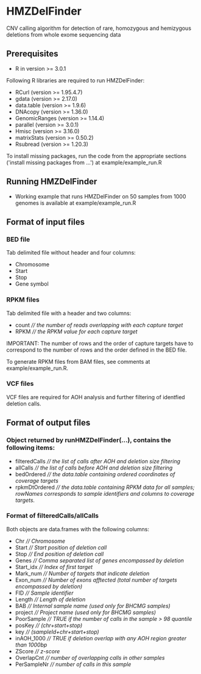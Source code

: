 # HMZDelFinder
CNV calling algorithm for detection of rare, homozygous and hemizygous deletions from whole exome sequencing data



## Prerequisites
* R in version >= 3.0.1 

Following R libraries are required to run HMZDelFinder:
 * RCurl (version >= 1.95.4.7)
 * gdata (version >= 2.17.0)
 * data.table (version >= 1.9.6)
 * DNAcopy (version >= 1.36.0)
 * GenomicRanges (version >= 1.14.4)
 * parallel (version >= 3.0.1)
 * Hmisc (version >= 3.16.0)
 * matrixStats (version >= 0.50.2)
 * Rsubread (version >= 1.20.3)

To install missing packages, run the code from the appropriate sections ('install missing packages from ...') at  example/example_run.R

## Running HMZDelFinder

* Working example that runs HMZDelFinder on 50 samples from 1000 genomes is available at example/example_run.R

## Format of input files

### BED file

Tab delimited file without header and four columns: 
* Chromosome
* Start
* Stop
* Gene symbol

### RPKM files

Tab delimited file with a header and two columns:
* count <i>// the number of reads overlapping with each capture target</i>
* RPKM  <i>// the RPKM value for each capture target</i>

IMPORTANT: The number of rows and the order of capture targets have to correspond to the number of rows and the order defined in the BED file. 

To generate RPKM files from BAM files, see comments at example/example_run.R.


### VCF files

VCF files are required for AOH analysis and further filtering of identfied deletion calls. 




## Format of output files

### Object returned by runHMZDelFinder(...), contains the following items:
* filteredCalls   <i>// the list of calls after AOH and deletion size filtering</i>
* allCalls        <i>// the list of calls before AOH and deletion size filtering </i>
* bedOrdered      <i>// the data.table containing ordered coordinates of coverage targets</i>
* rpkmDtOrdered   <i>// the data.table containing RPKM data for all samples; rowNames corresponds to sample identifiers and columns to coverage targets.</i>


### Format of filteredCalls/allCalls

Both objects are data.frames with the following columns:

* Chr         <i>// Chromosome </i>
* Start       <i>// Start position of deletion call</i>
* Stop        <i>// End position of deletion call</i>
* Genes       <i>// Comma separated list of genes encompassed by deletion</i>
* Start_idx   <i>// Index of first target</i>
* Mark_num    <i>// Number of targets that indicate deletion</i>
* Exon_num    <i>// Number of exons afftected (total number of targets encompassed by deletion)</i>
* FID         <i>// Sample identifier</i>
* Length      <i>// Length of deletion</i>
* BAB         <i>// Internal sample name (used only for BHCMG samples)</i>
* project     <i>// Project name (used only for BHCMG samples)</i>
* PoorSample  <i>// TRUE if the number of calls in the sample > 98 quantile</i>
* posKey      <i>// (chr+start+stop)</i>
* key         <i>// (sampleId+chr+start+stop)</i>
* inAOH_1000  <i>//  TRUE if deletion overlap with any AOH region greater than 1000bp</i>
* ZScore      <i>// z-score</i>
* OverlapCnt  <i>// number of overlapping calls in other samples</i>
* PerSampleNr <i>// number of calls in this sample</i>


